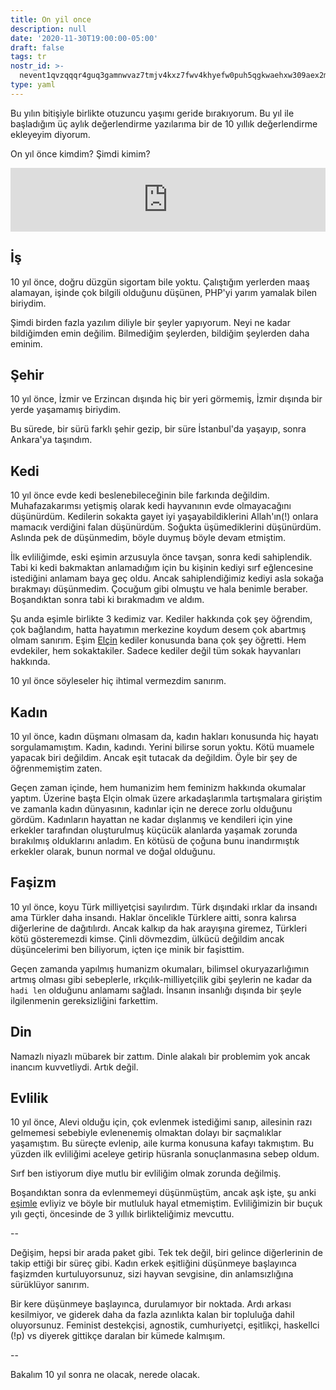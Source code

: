 ```yaml
---
title: On yil once
description: null
date: '2020-11-30T19:00:00-05:00'
draft: false
tags: tr
nostr_id: >-
  nevent1qvzqqqr4guq3gamnwvaz7tmjv4kxz7fwv4khyefw0puh5qgkwaehxw309aex2mrp0yhxummnw3ezucnpdejqz9rhwden5te0wfjkccte9ejxzmt4wvhxjmcprpmhxue69uhhyetvv9ujuumwdae8gtnnda3kjctvqyxhwumn8ghj7mn0wvhxcmmvqyt8wumn8ghj7un9d3shjtnswf5k6ctv9ehx2aqppamhxue69uhkummnw3ezumt0d5q3vamnwvaz7tmjv4kxz7fwdehhxtnnda3kjctvqyd8wumn8ghj7ctjw35kxmr9wvhxcctev4erxtnwv4mhxqg7waehxw309akkcuewv94kgetwd9azuetyw5h8gu30dehhxarjqqsw6m72y3undy5gllymyxwgt6zkgjsga887kqg0tmmflfe959jaqlspcpm8a
type: yaml
---
```



Bu yılın bitişiyle birlikte otuzuncu yaşımı geride bırakıyorum. Bu yıl ile başladığım üç aylık değerlendirme yazılarıma bir de 10 yıllık değerlendirme ekleyeyim diyorum.

On yıl önce kimdim? Şimdi kimim?

<iframe src="https://anchor.fm/delirehberi/embed/episodes/On-Yl-nce-en7csp" height="102px" style="width:100%" frameborder="0" scrolling="no"></iframe>

<!--more-->
## İş

10 yıl önce, doğru düzgün sigortam bile yoktu. Çalıştığım yerlerden maaş alamayan, işinde çok bilgili olduğunu düşünen, PHP'yi yarım yamalak bilen biriydim. 

Şimdi birden fazla yazılım diliyle bir şeyler yapıyorum. Neyi ne kadar bildiğimden emin değilim. Bilmediğim şeylerden, bildiğim şeylerden daha eminim.

## Şehir

10 yıl önce, İzmir ve Erzincan dışında hiç bir yeri görmemiş, İzmir dışında bir yerde yaşamamış biriydim. 

Bu sürede, bir sürü farklı şehir gezip, bir süre İstanbul'da yaşayıp, sonra Ankara'ya taşındım. 

## Kedi

10 yıl önce evde kedi beslenebileceğinin bile farkında değildim. Muhafazakarımsı yetişmiş olarak kedi hayvanının evde olmayacağını düşünürdüm. Kedilerin sokakta gayet iyi yaşayabildiklerini Allah'ın(!) onlara mamacık verdiğini falan düşünürdüm. Soğukta üşümediklerini düşünürdüm. Aslında pek de düşünmedim, böyle duymuş böyle devam etmiştim. 

İlk evliliğimde, eski eşimin arzusuyla önce tavşan, sonra kedi sahiplendik. Tabi ki kedi bakmaktan anlamadığım için bu kişinin kediyi sırf eğlencesine istediğini anlamam baya geç oldu. Ancak sahiplendiğimiz kediyi asla sokağa bırakmayı düşünmedim. Çocuğum gibi olmuştu ve hala benimle beraber. Boşandıktan sonra tabi ki bırakmadım ve aldım.

Şu anda eşimle birlikte 3 kedimiz var. Kediler hakkında çok şey öğrendim, çok bağlandım, hatta hayatımın merkezine koydum desem çok abartmış olmam sanırım. Eşim [Elçin](https://elcineksi.com) kediler konusunda bana çok şey öğretti. Hem evdekiler, hem sokaktakiler. Sadece kediler değil tüm sokak hayvanları hakkında.

10 yıl önce söyleseler hiç ihtimal vermezdim sanırım.

## Kadın

10 yıl önce, kadın düşmanı olmasam da, kadın hakları konusunda hiç hayatı sorgulamamıştım. Kadın, kadındı. Yerini bilirse sorun yoktu. Kötü muamele yapacak biri değildim. Ancak eşit tutacak da değildim. Öyle bir şey de öğrenmemiştim zaten.

Geçen zaman içinde, hem humanizim hem feminizm hakkında okumalar yaptım. Üzerine başta Elçin olmak üzere arkadaşlarımla tartışmalara giriştim ve zamanla kadın dünyasının, kadınlar için ne derece zorlu olduğunu gördüm. Kadınların hayattan ne kadar dışlanmış ve kendileri için yine erkekler tarafından oluşturulmuş küçücük alanlarda yaşamak zorunda bırakılmış olduklarını anladım. En kötüsü de çoğuna bunu inandırmıştık erkekler olarak, bunun normal ve doğal olduğunu. 

## Faşizm

10 yıl önce, koyu Türk milliyetçisi sayılırdım. Türk dışındaki ırklar da insandı ama Türkler daha insandı. Haklar öncelikle Türklere aitti, sonra kalırsa diğerlerine de dağıtılırdı. Ancak kalkıp da hak arayışına giremez, Türkleri kötü gösteremezdi kimse. Çinli dövmezdim, ülkücü değildim ancak düşüncelerimi ben biliyorum, içten içe minik bir faşisttim.

Geçen zamanda yapılmış humanizm okumaları, bilimsel okuryazarlığımın artmış olması gibi sebeplerle, ırkçılık-milliyetçilik gibi şeylerin ne kadar da `hadi len` olduğunu anlamamı sağladı. İnsanın insanlığı dışında bir şeyle ilgilenmenin gereksizliğini farkettim.  

## Din

Namazlı niyazlı mübarek bir zattım. Dinle alakalı bir problemim yok ancak inancım kuvvetliydi. Artık değil.


## Evlilik

10 yıl önce, Alevi olduğu için, çok evlenmek istediğimi sanıp, ailesinin razı gelmemesi sebebiyle evlenenemiş olmaktan dolayı bir saçmalıklar yaşamıştım. Bu süreçte evlenip, aile kurma konusuna kafayı takmıştım. Bu yüzden ilk evliliğimi aceleye getirip hüsranla sonuçlanmasına sebep oldum. 

Sırf ben istiyorum diye mutlu bir evliliğim olmak zorunda değilmiş. 

Boşandıktan sonra da evlenmemeyi düşünmüştüm, ancak aşk işte, şu anki [eşimle](https://elcineksi.com) evliyiz ve böyle bir mutluluk hayal etmemiştim. Evliliğimizin bir buçuk yılı geçti, öncesinde de 3 yıllık birlikteliğimiz mevcuttu. 

--

Değişim, hepsi bir arada paket gibi. Tek tek değil, biri gelince diğerlerinin de takip ettiği bir süreç gibi. Kadın erkek eşitliğini düşünmeye başlayınca faşizmden kurtuluyorsunuz, sizi hayvan sevgisine, din anlamsızlığına sürüklüyor sanırım. 

Bir kere düşünmeye başlayınca, durulamıyor bir noktada. Ardı arkası kesilmiyor, ve giderek daha da fazla azınlıkta kalan bir topluluğa dahil oluyorsunuz. Feminist destekçisi, agnostik, cumhuriyetçi, eşitlikçi, haskellci (!p) vs diyerek gittikçe daralan bir kümede kalmışım.

--

Bakalım 10 yıl sonra ne olacak, nerede olacak.

